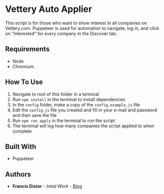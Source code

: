 # Vettery Auto Applier

This script is for those who want to show interest in all companies on Vettery.com. Puppeteer is used for automation to navigate, log in, and click on "Interested" for every company in the Discover tab.

## Requirements

- Node
- Chromium

## How To Use

1. Navigate to root of this folder in a terminal
1. Run `npm install` in the terminal to install dependencies
1. In the `config` folder, make a copy of the `config.example.js` file
1. Edit the `config.js` file you created and fill in your e-mail and password and then save the file
1. Run `npm run apply` in the terminal to run the script
1. The terminal will log how many companies the script applied to when complete

## Built With

- Puppeteer

## Authors

- **Francis Distor** - _Intial Work_ - [Blog](http://www.distor.home.blog)
